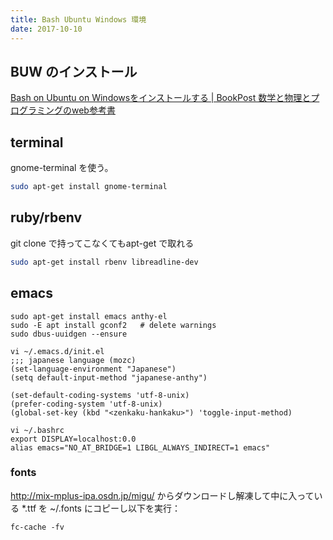 ```yaml
---
title: Bash Ubuntu Windows 環境
date: 2017-10-10
---
```


## BUW のインストール
[Bash on Ubuntu on Windowsをインストールする \| BookPost 数学と物理とプログラミングのweb参考書](http://bookpost.jp/books/code/posts/install-bash-on-ubuntu-on-windows/)

## terminal

gnome-terminal を使う。

```sh
sudo apt-get install gnome-terminal
```
## ruby/rbenv

git clone で持ってこなくてもapt-get で取れる

```sh
sudo apt-get install rbenv libreadline-dev
```

## emacs

```
sudo apt-get install emacs anthy-el
sudo -E apt install gconf2   # delete warnings
sudo dbus-uuidgen --ensure

vi ~/.emacs.d/init.el
;;; japanese language (mozc)
(set-language-environment "Japanese")
(setq default-input-method "japanese-anthy")

(set-default-coding-systems 'utf-8-unix)
(prefer-coding-system 'utf-8-unix)
(global-set-key (kbd "<zenkaku-hankaku>") 'toggle-input-method)

vi ~/.bashrc
export DISPLAY=localhost:0.0
alias emacs="NO_AT_BRIDGE=1 LIBGL_ALWAYS_INDIRECT=1 emacs"

```

### fonts
http://mix-mplus-ipa.osdn.jp/migu/ からダウンロードし解凍して中に入っている *.ttf を
~/.fonts にコピーし以下を実行：

```
fc-cache -fv
```














